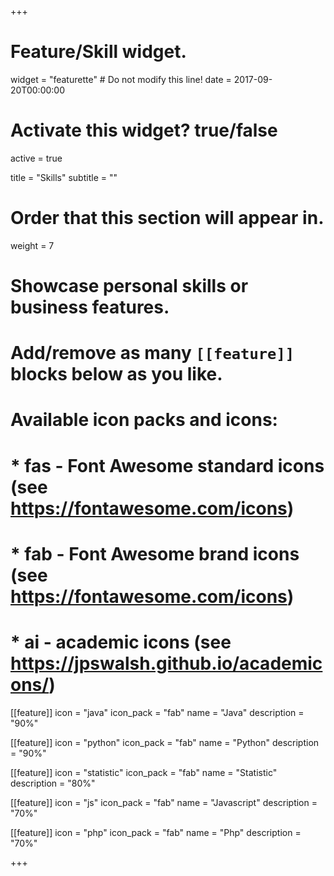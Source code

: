 +++
# Feature/Skill widget.
widget = "featurette"  # Do not modify this line!
date = 2017-09-20T00:00:00

# Activate this widget? true/false
active = true

title = "Skills"
subtitle = ""

# Order that this section will appear in.
weight = 7

# Showcase personal skills or business features.
#
# Add/remove as many `[[feature]]` blocks below as you like.
#
# Available icon packs and icons:
# * fas - Font Awesome standard icons (see https://fontawesome.com/icons)
# * fab - Font Awesome brand icons (see https://fontawesome.com/icons)
# * ai - academic icons (see https://jpswalsh.github.io/academicons/)

[[feature]]
  icon = "java"
  icon_pack = "fab"
  name = "Java"
  description = "90%"

[[feature]]
  icon = "python"
  icon_pack = "fab"
  name = "Python"
  description = "90%"  

[[feature]]
  icon = "statistic"
  icon_pack = "fab"
  name = "Statistic"
  description = "80%"  

[[feature]]
  icon = "js"
  icon_pack = "fab"
  name = "Javascript"
  description = "70%"

[[feature]]
  icon = "php"
  icon_pack = "fab"
  name = "Php"
  description = "70%"

+++
